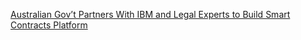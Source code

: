 [Australian Gov’t Partners With IBM and Legal Experts to Build Smart Contracts Platform](https://cointelegraph.com/news/australian-govt-partners-with-ibm-and-legal-experts-to-build-smart-contracts-platform)